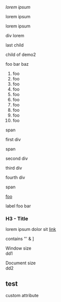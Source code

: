 _lorem ipsum_

lorem ipsum

lorem ipsum

div lorem

last child

child of demo2

foo bar baz

1.  foo
2.  foo
3.  foo
4.  foo
5.  foo
6.  foo
7.  foo
8.  <span id="test-lang-none">foo</span>
9.  <span id="test-lang-en-us">foo</span>
10. <span id="test-lang-en">foo</span>

span

first div

span

second div

third div

fourth div

span

<a href="foo.html" id="href-test">foo</a>

label foo bar

### H3 - Title

lorem ipsum dolor sit [link](#)

contains "' & \]

Window size  
dd1

Document size  
dd2

## test

custom attribute
